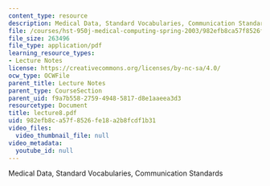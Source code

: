 ```yaml
---
content_type: resource
description: Medical Data, Standard Vocabularies, Communication Standards
file: /courses/hst-950j-medical-computing-spring-2003/982efb8ca57f8526fe18a2b8fcdf1b31_lecture8.pdf
file_size: 263496
file_type: application/pdf
learning_resource_types:
- Lecture Notes
license: https://creativecommons.org/licenses/by-nc-sa/4.0/
ocw_type: OCWFile
parent_title: Lecture Notes
parent_type: CourseSection
parent_uid: f9a7b558-2759-4948-5817-d8e1aaeea3d3
resourcetype: Document
title: lecture8.pdf
uid: 982efb8c-a57f-8526-fe18-a2b8fcdf1b31
video_files:
  video_thumbnail_file: null
video_metadata:
  youtube_id: null
---
```

Medical Data, Standard Vocabularies, Communication Standards